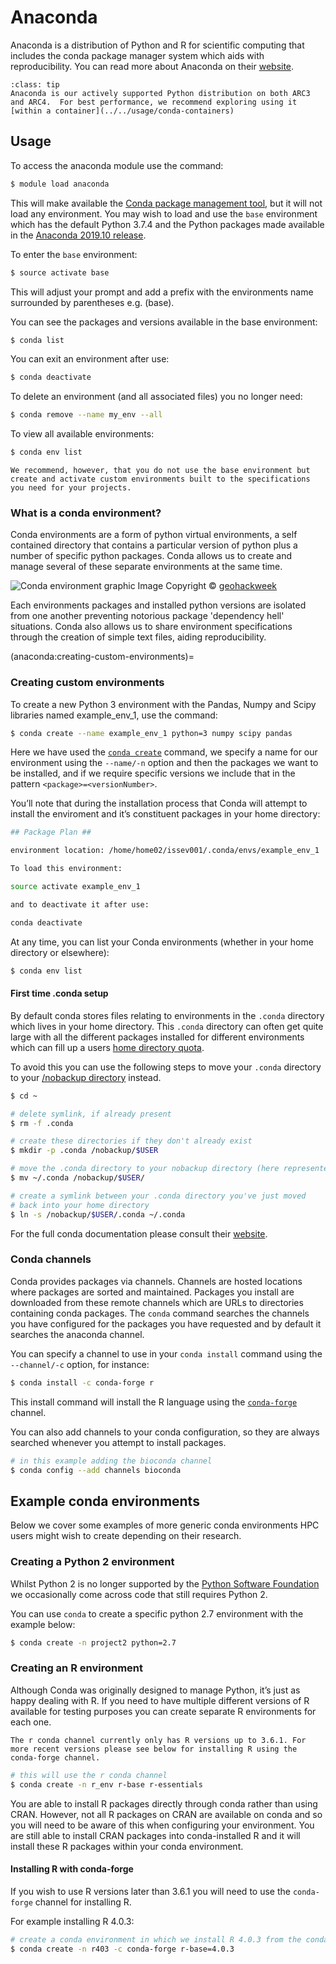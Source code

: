# Anaconda

Anaconda is a distribution of Python and R for scientific computing that includes the conda package manager system which aids with reproducibility. You can read more about Anaconda on their [website](https://www.anaconda.com/products/individual).

```{admonition} Tip
:class: tip
Anaconda is our actively supported Python distribution on both ARC3 and ARC4.  For best performance, we recommend exploring using it [within a container](../../usage/conda-containers)
```

## Usage

To access the anaconda module use the command:

```bash
$ module load anaconda
```

This will make available the [Conda package management tool](https://docs.conda.io/en/latest/), but it will not load any environment. You may wish to load and use the `base` environment which has the default Python 3.7.4 and the Python packages made available in the [Anaconda 2019.10 release](https://docs.anaconda.com/anaconda/reference/release-notes/#anaconda-2019-10-october-15-2019).

To enter the `base` environment:

```bash
$ source activate base
```

This will adjust your prompt and add a prefix with the environments name surrounded by parentheses e.g. (base).

You can see the packages and versions available in the base environment:

```bash
$ conda list
```

You can exit an environment after use:

```bash
$ conda deactivate
```

To delete an environment (and all associated files) you no longer need:

```bash
$ conda remove --name my_env --all
```

To view all available environments:

```bash
$ conda env list
```

```{note}
We recommend, however, that you do not use the base environment but create and activate custom environments built to the specifications you need for your projects.
```

### What is a conda environment?

Conda environments are a form of python virtual environments, a self contained directory that contains a particular version of python plus a number of specific python packages. Conda allows us to create and manage several of these separate environments at the same time.

![Conda environment graphic](../../assets/img/software/compilers/anaconda/conda-env2.jpg)
Image Copyright © [geohackweek](https://geohackweek.github.io/datasharing/01-conda-tutorial/)

Each environments packages and installed python versions are isolated from one another preventing notorious package 'dependency hell' situations. Conda also allows us to share environment specifications through the creation of simple text files, aiding reproducibility.

(anaconda:creating-custom-environments)=
### Creating custom environments

To create a new Python 3 environment with the Pandas, Numpy and Scipy libraries named example_env_1, use the command:

```bash
$ conda create --name example_env_1 python=3 numpy scipy pandas
```

Here we have used the [`conda create`](https://docs.conda.io/projects/conda/en/latest/commands/create.html) command, we specify a name for our environment using the `--name/-n` option and then the packages we want to be installed, and if we require specific versions we include that in the pattern `<package>=<versionNumber>`.

You’ll note that during the installation process that Conda will attempt to install the enviroment and it’s constituent packages in your home directory:

```bash
## Package Plan ##

environment location: /home/home02/issev001/.conda/envs/example_env_1

To load this environment:

source activate example_env_1

and to deactivate it after use:

conda deactivate
```

At any time, you can list your Conda environments (whether in your home directory or elsewhere):

```bash
$ conda env list
```

#### First time .conda setup

By default conda stores files relating to environments in the `.conda` directory which lives in your home directory. This `.conda` directory can often get quite large with all the different packages installed for different environments which can fill up a users [home directory quota](storage:home-directory).

To avoid this you can use the following steps to move your `.conda` directory to your [/nobackup directory](storage:nobackup) instead.

```bash
$ cd ~

# delete symlink, if already present
$ rm -f .conda

# create these directories if they don't already exist
$ mkdir -p .conda /nobackup/$USER

# move the .conda directory to your nobackup directory (here represented as $USER)
$ mv ~/.conda /nobackup/$USER/

# create a symlink between your .conda directory you've just moved
# back into your home directory
$ ln -s /nobackup/$USER/.conda ~/.conda
```

For the full conda documentation please consult their [website](https://docs.conda.io/projects/conda/en/latest/user-guide/tasks/manage-environments.html).

### Conda channels

Conda provides packages via channels. Channels are hosted locations where packages are sorted and maintained. Packages you install are downloaded from these remote channels which are URLs to directories containing conda packages. The `conda` command searches the channels you have configured for the packages you have requested and by default it searches the anaconda channel.

You can specify a channel to use in your `conda install` command using the `--channel/-c` option, for instance:

```bash
$ conda install -c conda-forge r
```

This install command will install the R language using the [`conda-forge`](https://conda-forge.org/) channel.

You can also add channels to your conda configuration, so they are always searched whenever you attempt to install packages.

```bash
# in this example adding the bioconda channel
$ conda config --add channels bioconda
```

## Example conda environments

Below we cover some examples of more generic conda environments HPC users might wish to create depending on their research.

### Creating a Python 2 environment

Whilst Python 2 is no longer supported by the [Python Software Foundation](https://www.python.org/doc/sunset-python-2/) we occasionally come across code that still requires Python 2.

You can use `conda` to create a specific python 2.7 environment with the example below:

```bash
$ conda create -n project2 python=2.7
```

### Creating an R environment

Although Conda was originally designed to manage Python, it’s just as happy dealing with R. If you need to have multiple different versions of R available for testing purposes you can create separate R environments for each one.

```{note}
The r conda channel currently only has R versions up to 3.6.1. For more recent versions please see below for installing R using the conda-forge channel.
```

```bash
# this will use the r conda channel
$ conda create -n r_env r-base r-essentials
```

You are able to install R packages directly through conda rather than using CRAN. However, not all R packages on CRAN are available on conda and so you will need to be aware of this when configuring your environment. You are still able to install CRAN packages into conda-installed R and it will install these R packages within your conda environment.

#### Installing R with conda-forge

If you wish to use R versions later than 3.6.1 you will need to use the `conda-forge` channel for installing R.

For example installing R 4.0.3:

```bash
# create a conda environment in which we install R 4.0.3 from the conda forge channel
$ conda create -n r403 -c conda-forge r-base=4.0.3
```
